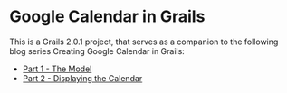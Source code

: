 Google Calendar in Grails
=============

This is a Grails 2.0.1 project, that serves as a companion to the following blog series Creating Google Calendar in Grails:

* [Part 1 - The Model](http://www.craigburke.com/blog/2012/02/09/creating-google-calendar-in-grails-part-1-the-model/)
* [Part 2 - Displaying the Calendar](http://www.craigburke.com/blog/2012/02/16/creating-google-calendar-in-grails-part-2-displaying-the-calendar/)
